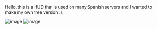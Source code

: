 Hello, this is a HUD that is used on many Spanish servers and I wanted to make my own free version :), 

![image](https://github.com/RaulScripts/Raul-HUD/assets/160181545/601a3411-02d1-41df-a288-5f12914e7777)
![image](https://github.com/RaulScripts/Raul-HUD/assets/160181545/6550bca4-a410-48c4-b0c2-357628c115b7)

